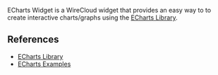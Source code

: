 ECharts Widget is a WireCloud widget that provides an easy way to to create interactive charts/graphs using the [ECharts Library](https://ecomfe.github.io/echarts-doc/public/en/index.html).

## References

- [ECharts Library](https://ecomfe.github.io/echarts-doc/public/en/index.html)
- [ECharts Examples](https://ecomfe.github.io/echarts-examples/public/index.html)